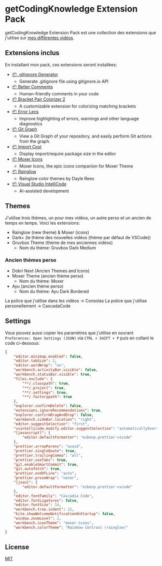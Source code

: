 # getCodingKnowledge Extension Pack

getCodingKnowledge Extension Pack est une collection des extensions que j'utilise sur [mes différentes vidéos](https://www.youtube.com/c/getcodingknowledge).

## Extensions inclus

En installant mon pack, ces extensions seront installées:

- [📦 .gitignore Generator](https://marketplace.visualstudio.com/items?itemName=piotrpalarz.vscode-gitignore-generator)
  - Generate .gitignore file using gitignore.io API
- [📦 Better Comments](https://marketplace.visualstudio.com/items?itemName=aaron-bond.better-comments)
  - Human-friendly comments in your code
- [📦 Bracket Pair Colorizer 2](https://marketplace.visualstudio.com/items?itemName=CoenraadS.bracket-pair-colorizer-2)
	- A customizable extension for colorizing matching brackets
- [📦 Error Lens](https://marketplace.visualstudio.com/items?itemName=usernamehw.errorlens)
  - Improve highlighting of errors, warnings and other language diagnostics
- [📦 Git Graph](https://marketplace.visualstudio.com/items?itemName=mhutchie.git-graph)
  - View a Git Graph of your repository, and easily perform Git actions from the graph.
- [📦 Import Cost](https://marketplace.visualstudio.com/items?itemName=wix.vscode-import-cost)
  - Display import/require package size in the editor
- [📦 Moxer Icons](https://marketplace.visualstudio.com/items?itemName=Equinusocio.moxer-icons)
  - Moxer Icons, the epic icons companion for Moxer Theme
- [📦 Rainglow](https://marketplace.visualstudio.com/items?itemName=daylerees.rainglow)
  - Rainglow color themes by Dayle Rees
- [📦 Visual Studio IntelliCode](https://marketplace.visualstudio.com/items?itemName=VisualStudioExptTeam.vscodeintellicode)
  - AI-assisted development

## Themes

J'utilise trois thèmes, un pour mes vidéos, un autre perso et un ancien de temps en temps. Voici les extensions:

- Rainglow (new theme) & Moxer (icons)
- Dark+ (le thème des nouvelles vidéos (thème par défaut de VSCode))
- Gruvbox Theme (thème de mes anciennes vidéos)
  - Nom du thème: Gruvbox Dark Medium


### Ancien thèmes perso

- Dobri Next (Ancien Themes and Icons)
- Moxer Theme (ancien thème perso)
  - Nom du thème: Moxer
- Ayu (ancien thème perso)
  - Nom du thème: Ayu Dark Bordered

La police que j'utilise dans les vidéos -> Consolas
La police que j'utilise personellement -> CascadaCode

## Settings

Vous pouvez aussi copier les paramètres que j'utilise en ouvrant `Preferences: Open Settings (JSON)` via `CTRL + SHIFT + P` puis en collant le code ci-dessous:

```json
{
	"editor.minimap.enabled": false,
	"editor.tabSize": 2,
	"editor.wordWrap": "on",
	"workbench.activityBar.visible": false,
	"workbench.statusBar.visible": true,
	"files.exclude": {
		"**/.classpath": true,
		"**/.project": true,
		"**/.settings": true,
		"**/.factorypath": true
	},
	"explorer.confirmDelete": false,
	"extensions.ignoreRecommendations": true,
	"explorer.confirmDragAndDrop": false,
	"workbench.sideBar.location": "right",
	"editor.suggestSelection": "first",
	"vsintellicode.modify.editor.suggestSelection": "automaticallyOverrodeDefaultValue",
	"[javascript]": {
		"editor.defaultFormatter": "esbenp.prettier-vscode"
	},
	"prettier.arrowParens": "avoid",
	"prettier.singleQuote": true,
	"prettier.trailingComma": "all",
	"prettier.useTabs": true,
	"git.enableSmartCommit": true,
	"git.autofetch": true,
	"prettier.endOfLine": "auto",
	"prettier.proseWrap": "never",
	"[json]": {
		"editor.defaultFormatter": "esbenp.prettier-vscode"
	},
	"editor.fontFamily": "Cascadia Code",
	"editor.fontLigatures": false,
	"editor.fontSize": 14,
	"workbench.tree.indent": 22,
	"kite.showWelcomeNotificationOnStartup": false,
	"window.zoomLevel": 2,
	"workbench.iconTheme": "moxer-icons",
	"workbench.colorTheme": "Rainbow Contrast (rainglow)"
}

```

## License

[MIT](https://github.com/noxaled/gckn-pack/blob/master/LICENSE.txt)